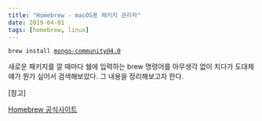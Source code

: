 ```yaml
---
title: "Homebrew - macOS용 패키지 관리자"
date: 2019-04-01
tags: [homebrew, linux]
---
```


<code>brew install mongo-community@4.0</code>

새로운 패키지를 깔 때마다 쉘에 입력하는 brew 명령어를 아무생각 없이 치다가 도대체 얘가 뭔가 싶어서 검색해보았다. 그 내용을 정리해보고자 한다.



[참고]

[Homebrew 공식사이트](https://brew.sh)
